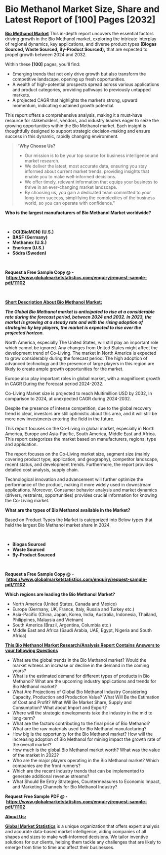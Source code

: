 <h1>Bio Methanol Market Size, Share and Latest Report of [100] Pages [2032]</h1>
<p><a href="https://www.globalmarketstatistics.com/market-reports/bio-methanol-market-11102"><strong>Bio Methanol Market</strong></a> This in-depth report uncovers the essential factors driving growth in the Bio Methanol market, exploring the intricate interplay of regional dynamics, key applications, and diverse product types <strong>(Biogas Sourced, Waste Sourced, By-Product Sourced),</strong> that are expected to propel growth between 2024 and 2032.</p>
<p>Within these <strong>[100]</strong> pages, you'll find:</p>
<ul>
<li>Emerging trends that not only drive growth but also transform the competitive landscape, opening up fresh opportunities.</li>
<li>A wealth of high-potential prospects spread across various applications and product categories, providing pathways to previously untapped markets.</li>
<li>A projected CAGR that highlights the market&rsquo;s strong, upward momentum, indicating sustained growth potential.</li>
</ul>
<p>This report offers a comprehensive analysis, making it a must-have resource for stakeholders, vendors, and industry leaders eager to seize the growing opportunities within the Bio Methanol market. Each insight is thoughtfully designed to support strategic decision-making and ensure success in this dynamic, rapidly changing environment.</p>
<blockquote class="">
<p>&ldquo;<strong>Why Choose Us? </strong></p>
<ul>
<li>Our mission is to be your top source for business intelligence and market research.</li>
<li>We deliver the latest, most accurate data, ensuring you stay informed about current market trends, providing insights that enable you to make well-informed decisions.</li>
<li>We offer timely, relevant information that equips your business to thrive in an ever-changing market landscape.</li>
<li>By choosing us, you gain a dedicated team committed to your long-term success, simplifying the complexities of the business world, so you can operate with confidence.&rdquo;</li>
</ul>
</blockquote>
<p><strong>Who is the largest manufacturers of Bio Methanol Market worldwide?</strong></p>
<p>&nbsp;</p>
<ul>
<li><strong>OCI(BioMCN) (U.S.)</strong></li>
<li><strong>BASF (Germany)</strong></li>
<li><strong>Methanex (U.S.)</strong></li>
<li><strong>Enerkem (U.S.)</strong></li>
<li><strong>S&ouml;dra (Sweden)</strong></li>
</ul>
<p>&nbsp;</p>
<p><strong>Request a Free Sample Copy @ -&nbsp;</strong><a href="https://www.globalmarketstatistics.com/enquiry/request-sample-pdf/11102"><strong>https://www.globalmarketstatistics.com/enquiry/request-sample-pdf/11102</strong></a></p>
<p>&nbsp;</p>
<p><strong><u>Short Description About Bio Methanol Market:</u></strong></p>
<p><strong><em>The Global Bio Methanol market is anticipated to rise at a considerable rate during the forecast period, between 2024 and 2032. In 2023, the market is growing at a steady rate and with the rising adoption of strategies by key players, the market is expected to rise over the projected horizon.</em></strong></p>
<p>North America, especially The United States, will still play an important role which cannot be ignored. Any changes from United States might affect the development trend of Co-Living. The market in North America is expected to grow considerably during the forecast period. The high adoption of advanced technology and the presence of large players in this region are likely to create ample growth opportunities for the market.</p>
<p>Europe also play important roles in global market, with a magnificent growth in CAGR During the Forecast period 2024-2032.</p>
<p>Co-Living Market size is projected to reach Multimillion USD by 2032, In comparison to 2024, at unexpected CAGR during 2024-2032.</p>
<p>Despite the presence of intense competition, due to the global recovery trend is clear, investors are still optimistic about this area, and it will still be more new investments entering the field in the future.</p>
<p>This report focuses on the Co-Living in global market, especially in North America, Europe and Asia-Pacific, South America, Middle East and Africa. This report categorizes the market based on manufacturers, regions, type and application.</p>
<p>The report focuses on the Co-Living market size, segment size (mainly covering product type, application, and geography), competitor landscape, recent status, and development trends. Furthermore, the report provides detailed cost analysis, supply chain.</p>
<p>Technological innovation and advancement will further optimize the performance of the product, making it more widely used in downstream applications. Moreover, Consumer behavior analysis and market dynamics (drivers, restraints, opportunities) provides crucial information for knowing the Co-Living market.</p>
<p><strong>What are the types of Bio Methanol available in the Market?</strong></p>
<p>Based on Product Types the Market is categorized into Below types that held the largest Bio Methanol market share In 2024.</p>
<p>&nbsp;</p>
<ul>
<li><strong>Biogas Sourced</strong></li>
<li><strong>Waste Sourced</strong></li>
<li><strong>By-Product Sourced</strong></li>
</ul>
<p>&nbsp;</p>
<p><strong>Request a Free Sample Copy @</strong>&nbsp;-&nbsp;<a href="https://www.globalmarketstatistics.com/enquiry/request-sample-pdf/11102"><strong>https://www.globalmarketstatistics.com/enquiry/request-sample-pdf/11102</strong></a></p>
<p><strong>Which regions are leading the Bio Methanol Market?</strong></p>
<ul>
<li>North America (United States, Canada and Mexico)</li>
<li>Europe (Germany, UK, France, Italy, Russia and Turkey etc.)</li>
<li>Asia-Pacific (China, Japan, Korea, India, Australia, Indonesia, Thailand, Philippines, Malaysia and Vietnam)</li>
<li>South America (Brazil, Argentina, Columbia etc.)</li>
<li>Middle East and Africa (Saudi Arabia, UAE, Egypt, Nigeria and South Africa)</li>
</ul>
<p><strong><u>This Bio Methanol Market Research/Analysis Report Contains Answers to your following Questions</u></strong></p>
<ul>
<li>What are the global trends in the Bio Methanol market? Would the market witness an increase or decline in the demand in the coming years?</li>
<li>What is the estimated demand for different types of products in Bio Methanol? What are the upcoming industry applications and trends for Bio Methanol market?</li>
<li>What Are Projections of Global Bio Methanol Industry Considering Capacity, Production and Production Value? What Will Be the Estimation of Cost and Profit? What Will Be Market Share, Supply and Consumption? What about Import and Export?</li>
<li>Where will the strategic developments take the industry in the mid to long-term?</li>
<li>What are the factors contributing to the final price of Bio Methanol? What are the raw materials used for Bio Methanol manufacturing?</li>
<li>How big is the opportunity for the Bio Methanol market? How will the increasing adoption of Bio Methanol for mining impact the growth rate of the overall market?</li>
<li>How much is the global Bio Methanol market worth? What was the value of the market In 2023?</li>
<li>Who are the major players operating in the Bio Methanol market? Which companies are the front runners?</li>
<li>Which are the recent industry trends that can be implemented to generate additional revenue streams?</li>
<li>What Should Be Entry Strategies, Countermeasures to Economic Impact, and Marketing Channels for Bio Methanol Industry?</li>
</ul>
<p><strong>Request Free Sample PDF @ -&nbsp;</strong><a href="https://www.globalmarketstatistics.com/enquiry/request-sample-pdf/11102"><strong>https://www.globalmarketstatistics.com/enquiry/request-sample-pdf/11102</strong></a></p>
<p><strong><u>About Us:</u></strong></p>
<p><a href="https://www.globalmarketstatistics.com/"><strong>Global Market Statistics</strong></a>&nbsp;is a unique organization that offers expert analysis and accurate data-based market intelligence, aiding companies of all shapes and sizes to make well-informed decisions. We tailor inventive solutions for our clients, helping them tackle any challenges that are likely to emerge from time to time and affect their businesses.</p>